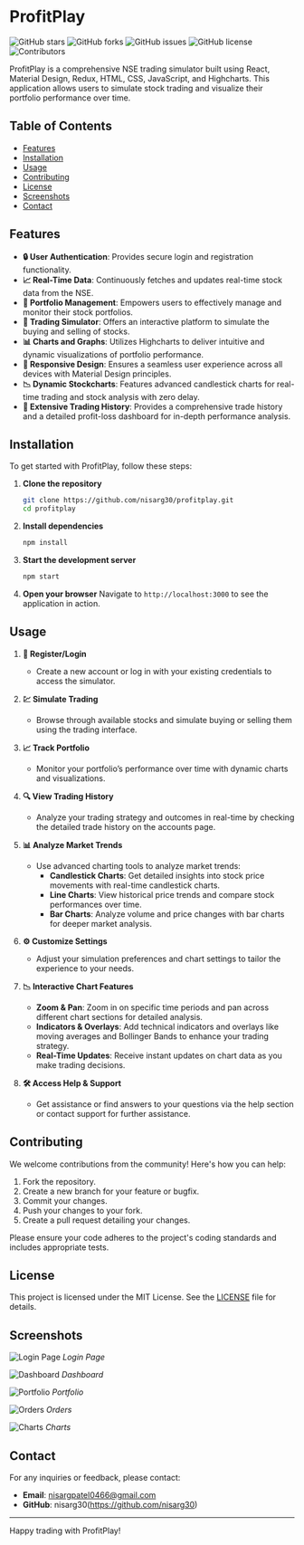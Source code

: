 # ProfitPlay

![GitHub stars](https://img.shields.io/github/stars/nisarg30/profitplay)
![GitHub forks](https://img.shields.io/github/forks/nisarg30/profitplay)
![GitHub issues](https://img.shields.io/github/issues/nisarg30/profitplay)
![GitHub license](https://img.shields.io/github/license/nisarg30/profitplay)
![Contributors](https://img.shields.io/github/contributors/nisarg30/profitplay)

ProfitPlay is a comprehensive NSE trading simulator built using React, Material Design, Redux, HTML, CSS, JavaScript, and Highcharts. This application allows users to simulate stock trading and visualize their portfolio performance over time.

## Table of Contents

- [Features](#features)
- [Installation](#installation)
- [Usage](#usage)
- [Contributing](#contributing)
- [License](#license)
- [Screenshots](#screenshots)
- [Contact](#contact)

## Features

- **🔒 User Authentication**: Provides secure login and registration functionality.
- **📈 Real-Time Data**: Continuously fetches and updates real-time stock data from the NSE.
- **💼 Portfolio Management**: Empowers users to effectively manage and monitor their stock portfolios.
- **🛒 Trading Simulator**: Offers an interactive platform to simulate the buying and selling of stocks.
- **📊 Charts and Graphs**: Utilizes Highcharts to deliver intuitive and dynamic visualizations of portfolio performance.
- **📱 Responsive Design**: Ensures a seamless user experience across all devices with Material Design principles.
- **📉 Dynamic Stockcharts**: Features advanced candlestick charts for real-time trading and stock analysis with zero delay.
- **📜 Extensive Trading History**: Provides a comprehensive trade history and a detailed profit-loss dashboard for in-depth performance analysis.

## Installation

To get started with ProfitPlay, follow these steps:

1. **Clone the repository**
    ```bash
    git clone https://github.com/nisarg30/profitplay.git
    cd profitplay
    ```

2. **Install dependencies**
    ```bash
    npm install
    ```

3. **Start the development server**
    ```bash
    npm start
    ```

4. **Open your browser**
    Navigate to `http://localhost:3000` to see the application in action.

## Usage

1. **📝 Register/Login**
   - Create a new account or log in with your existing credentials to access the simulator.

2. **💹 Simulate Trading**
   - Browse through available stocks and simulate buying or selling them using the trading interface.

3. **📈 Track Portfolio**
   - Monitor your portfolio’s performance over time with dynamic charts and visualizations.

4. **🔍 View Trading History**
   - Analyze your trading strategy and outcomes in real-time by checking the detailed trade history on the accounts page.

5. **📊 Analyze Market Trends**
   - Use advanced charting tools to analyze market trends:
     - **Candlestick Charts**: Get detailed insights into stock price movements with real-time candlestick charts.
     - **Line Charts**: View historical price trends and compare stock performances over time.
     - **Bar Charts**: Analyze volume and price changes with bar charts for deeper market analysis.

6. **⚙️ Customize Settings**
   - Adjust your simulation preferences and chart settings to tailor the experience to your needs.

7. **📉 Interactive Chart Features**
   - **Zoom & Pan**: Zoom in on specific time periods and pan across different chart sections for detailed analysis.
   - **Indicators & Overlays**: Add technical indicators and overlays like moving averages and Bollinger Bands to enhance your trading strategy.
   - **Real-Time Updates**: Receive instant updates on chart data as you make trading decisions.

8. **🛠️ Access Help & Support**
   - Get assistance or find answers to your questions via the help section or contact support for further assistance.


## Contributing

We welcome contributions from the community! Here's how you can help:

1. Fork the repository.
2. Create a new branch for your feature or bugfix.
3. Commit your changes.
4. Push your changes to your fork.
5. Create a pull request detailing your changes.

Please ensure your code adheres to the project's coding standards and includes appropriate tests.

## License

This project is licensed under the MIT License. See the [LICENSE](LICENSE) file for details.

## Screenshots

![Login Page](public/Screenshot%20from%202024-07-29%2019-22-07.png)
*Login Page*

![Dashboard](public/acc.png)
*Dashboard*

![Portfolio](public/portfolio.png)
*Portfolio*

![Orders](public/order.png)
*Orders*

![Charts](public/cha.png)
*Charts*

## Contact

For any inquiries or feedback, please contact:
- **Email**: nisargpatel0466@gmail.com
- **GitHub**: nisarg30(https://github.com/nisarg30)

---

Happy trading with ProfitPlay!
